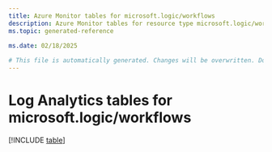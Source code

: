 ```yaml
---
title: Azure Monitor tables for microsoft.logic/workflows
description: Azure Monitor tables for resource type microsoft.logic/workflows
ms.topic: generated-reference
   
ms.date: 02/18/2025

# This file is automatically generated. Changes will be overwritten. Do not change this file directly.
---
```


# Log Analytics tables for microsoft.logic/workflows  

[!INCLUDE [table](~/reusable-content/ce-skilling/azure/includes/azure-monitor/reference/tables/microsoft-logic_workflows-include.md)]

